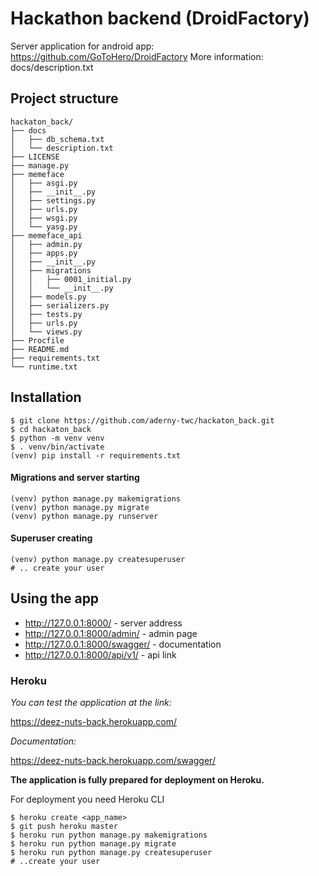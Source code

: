 # Hackathon backend (DroidFactory)
Server application for android app: https://github.com/GoToHero/DroidFactory
More information: docs/description.txt

## Project structure

```
hackaton_back/
├── docs
│   ├── db_schema.txt
│   └── description.txt
├── LICENSE
├── manage.py
├── memeface
│   ├── asgi.py
│   ├── __init__.py
│   ├── settings.py
│   ├── urls.py
│   ├── wsgi.py
│   └── yasg.py
├── memeface_api
│   ├── admin.py
│   ├── apps.py
│   ├── __init__.py
│   ├── migrations
│   │   ├── 0001_initial.py
│   │   └── __init__.py
│   ├── models.py
│   ├── serializers.py
│   ├── tests.py
│   ├── urls.py
│   └── views.py
├── Procfile
├── README.md
├── requirements.txt
└── runtime.txt
```

## Installation

```
$ git clone https://github.com/aderny-twc/hackaton_back.git
$ cd hackaton_back
$ python -m venv venv
$ . venv/bin/activate
(venv) pip install -r requirements.txt
```

#### Migrations and server starting

```
(venv) python manage.py makemigrations
(venv) python manage.py migrate
(venv) python manage.py runserver
```

#### Superuser creating

```
(venv) python manage.py createsuperuser
# .. create your user
```

## Using the app

- http://127.0.0.1:8000/ - server address
- http://127.0.0.1:8000/admin/ - admin page
- http://127.0.0.1:8000/swagger/ - documentation
- http://127.0.0.1:8000/api/v1/ - api link

### Heroku

*You can test the application at the link:*

https://deez-nuts-back.herokuapp.com/

*Documentation:*

https://deez-nuts-back.herokuapp.com/swagger/

**The application is fully prepared for deployment on Heroku.**

For deployment you need Heroku CLI

```
$ heroku create <app_name>
$ git push heroku master
$ heroku run python manage.py makemigrations
$ heroku run python manage.py migrate
$ heroku run python manage.py createsuperuser
# ..create your user
```

